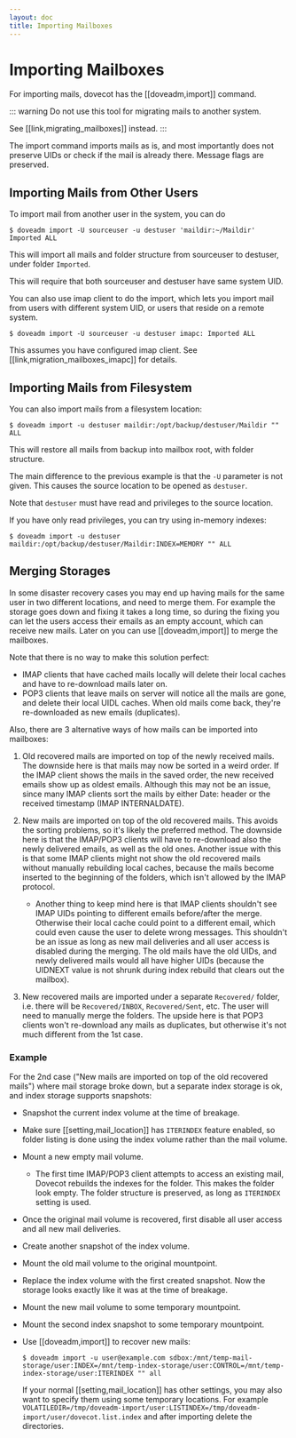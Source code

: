 ```yaml
---
layout: doc
title: Importing Mailboxes
---
```


# Importing Mailboxes

For importing mails, dovecot has the [[doveadm,import]] command.

::: warning
Do not use this tool for migrating mails to another system.

See [[link,migrating_mailboxes]] instead.
:::

The import command imports mails as is, and most importantly does not
preserve UIDs or check if the mail is already there. Message flags are
preserved.

## Importing Mails from Other Users

To import mail from another user in the system, you can do

```console
$ doveadm import -U sourceuser -u destuser 'maildir:~/Maildir' Imported ALL
```

This will import all mails and folder structure from sourceuser to destuser,
under folder `Imported`.

This will require that both sourceuser and destuser have same system UID.

You can also use imap client to do the import, which lets you import mail
from users with different system UID, or users that reside on a remote system.

```console
$ doveadm import -U sourceuser -u destuser imapc: Imported ALL
```

This assumes you have configured imap client. See
[[link,migration_mailboxes_imapc]] for details.

## Importing Mails from Filesystem

You can also import mails from a filesystem location:

```console
$ doveadm import -u destuser maildir:/opt/backup/destuser/Maildir "" ALL
```

This will restore all mails from backup into mailbox root, with folder
structure.

The main difference to the previous example is that the `-U` parameter is
not given. This causes the source location to be opened as `destuser`.

Note that `destuser` must have read and privileges to the source location.

If you have only read privileges, you can try using in-memory indexes:

```console
$ doveadm import -u destuser maildir:/opt/backup/destuser/Maildir:INDEX=MEMORY "" ALL
```

## Merging Storages

In some disaster recovery cases you may end up having mails for the same user
in two different locations, and need to merge them. For example the storage
goes down and fixing it takes a long time, so during the fixing you can let the
users access their emails as an empty account, which can receive new mails.
Later on you can use [[doveadm,import]] to merge the mailboxes.

Note that there is no way to make this solution perfect:

* IMAP clients that have cached mails locally will delete their local caches
  and have to re-download mails later on.
* POP3 clients that leave mails on server will notice all the mails are gone,
  and delete their local UIDL caches. When old mails come back, they're
  re-downloaded as new emails (duplicates).

Also, there are 3 alternative ways of how mails can be imported into mailboxes:

1. Old recovered mails are imported on top of the newly received mails. The
   downside here is that mails may now be sorted in a weird order. If the IMAP
   client shows the mails in the saved order, the new received emails show up
   as oldest emails. Although this may not be an issue, since many IMAP clients
   sort the mails by either Date: header or the received timestamp (IMAP
   INTERNALDATE).
2. New mails are imported on top of the old recovered mails. This avoids the
   sorting problems, so it's likely the preferred method. The downside here is
   that the IMAP/POP3 clients will have to re-download also the newly delivered
   emails, as well as the old ones. Another issue with this is that some IMAP
   clients might not show the old recovered mails without manually rebuilding
   local caches, because the mails become inserted to the beginning of the
   folders, which isn't allowed by the IMAP protocol.

   * Another thing to keep mind here is that IMAP clients shouldn't see
     IMAP UIDs pointing to different emails before/after the merge. Otherwise
     their local cache could point to a different email, which could even
     cause the user to delete wrong messages. This shouldn't be an issue as
     long as new mail deliveries and all user access is disabled during the
     merging. The old mails have the old UIDs, and newly delivered mails
     would all have higher UIDs (because the UIDNEXT value is not shrunk
     during index rebuild that clears out the mailbox).

3. New recovered mails are imported under a separate `Recovered/` folder,
   i.e. there will be `Recovered/INBOX`, `Recovered/Sent`, etc. The user
   will need to manually merge the folders. The upside here is that POP3
   clients won't re-download any mails as duplicates, but otherwise it's not
   much different from the 1st case.

### Example

For the 2nd case ("New mails are imported on top of the old recovered mails")
where mail storage broke down, but a separate index storage is ok, and
index storage supports snapshots:

* Snapshot the current index volume at the time of breakage.

* Make sure [[setting,mail_location]] has `ITERINDEX` feature enabled, so
  folder listing is done using the index volume rather than the mail volume.

* Mount a new empty mail volume.

  * The first time IMAP/POP3 client attempts to access an existing mail,
    Dovecot rebuilds the indexes for the folder. This makes the folder look
    empty. The folder structure is preserved, as long as `ITERINDEX`
    setting is used.

* Once the original mail volume is recovered, first disable all user access
  and all new mail deliveries.

* Create another snapshot of the index volume.

* Mount the old mail volume to the original mountpoint.

* Replace the index volume with the first created snapshot. Now the storage
  looks exactly like it was at the time of breakage.

* Mount the new mail volume to some temporary mountpoint.

* Mount the second index snapshot to some temporary mountpoint.

* Use [[doveadm,import]] to recover new mails:

  ```console
  $ doveadm import -u user@example.com sdbox:/mnt/temp-mail-storage/user:INDEX=/mnt/temp-index-storage/user:CONTROL=/mnt/temp-index-storage/user:ITERINDEX "" all
  ```

  If your normal [[setting,mail_location]] has other settings, you may also
  want to specify them using some temporary locations. For example
  `VOLATILEDIR=/tmp/doveadm-import/user:LISTINDEX=/tmp/doveadm-import/user/dovecot.list.index`
  and after importing delete the directories.
